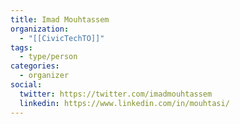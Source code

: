 ```yaml
---
title: Imad Mouhtassem
organization:
  - "[[CivicTechTO]]"
tags:
  - type/person
categories:
  - organizer
social:
  twitter: https://twitter.com/imadmouhtassem
  linkedin: https://www.linkedin.com/in/mouhtasi/
---
```

